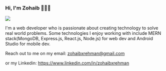 ### Hi, I'm Zohaib 👋👨‍💻

<img src='https://i.imgur.com/fn999kK.png'>

I'm a web developer who is passionate about creating technology to solve real world problems. Some technologies I enjoy working with include MERN stack(MongoDB, Express.js, React.js, Node.js) for web dev and Android Studio for mobile dev.

Reach out to me on my email: zohaibxrehman@gmail.com

or my Linkedin: https://www.linkedin.com/in/zohaibxrehman

<!--
**zohaibxrehman/zohaibxrehman** is a ✨ _special_ ✨ repository because its `README.md` (this file) appears on your GitHub profile.

Here are some ideas to get you started:

- 🔭 I’m currently working on ...
- 🌱 I’m currently learning ...
- 👯 I’m looking to collaborate on ...
- 🤔 I’m looking for help with ...
- 💬 Ask me about ...
- 📫 How to reach me: ...
- 😄 Pronouns: ...
- ⚡ Fun fact: ...
-->

